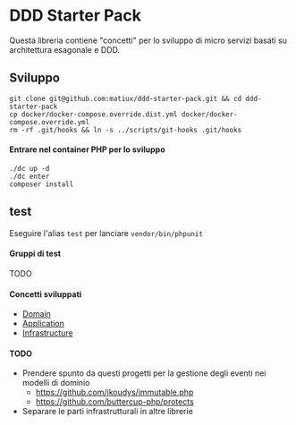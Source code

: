 DDD Starter Pack
=====

Questa libreria contiene "concetti" per lo sviluppo di micro servizi basati su architettura esagonale e DDD.

## Sviluppo

```
git clone git@github.com:matiux/ddd-starter-pack.git && cd ddd-starter-pack
cp docker/docker-compose.override.dist.yml docker/docker-compose.override.yml
rm -rf .git/hooks && ln -s ../scripts/git-hooks .git/hooks
```

#### Entrare nel container PHP per lo sviluppo
```
./dc up -d
./dc enter
composer install
```

## test
Eseguire l'alias `test` per lanciare `vendor/bin/phpunit`

#### Gruppi di test
TODO

#### Concetti sviluppati

* [Domain](doc/domain.md)
* [Application](doc/application.md)
* [Infrastructure](doc/infrastructure.md)


#### TODO
* Prendere spunto da questi progetti per la gestione degli eventi nei modelli di dominio 
    * https://github.com/jkoudys/immutable.php
    * https://github.com/buttercup-php/protects
* Separare le parti infrastrutturali in altre librerie
